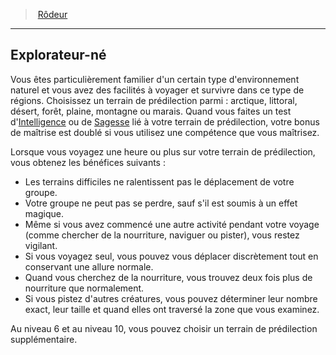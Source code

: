 ﻿---
!ClassFeatureItem
Id: ranger_hd.md#explorateur-né
ParentLink: ranger_hd.md#rôdeur
Name: Explorateur-né
ParentName: Rôdeur
NameLevel: 2
Attributes:
  Name: Explorateur-né
  Markdown: >+
    ## <!--Name-->Explorateur-né<!--/Name-->


    Vous êtes particulièrement familier d'un certain type d'environnement naturel et vous avez des facilités à voyager et survivre dans ce type de régions. Choisissez un terrain de prédilection parmi : arctique, littoral, désert, forêt, plaine, montagne ou marais. Quand vous faites un test d'[Intelligence](hd_abilities_intelligence.md) ou de [Sagesse](hd_abilities_wisdom.md) lié à votre terrain de prédilection, votre bonus de maîtrise est doublé si vous utilisez une compétence que vous maîtrisez.


    Lorsque vous voyagez une heure ou plus sur votre terrain de prédilection, vous obtenez les bénéfices suivants :


    * Les terrains difficiles ne ralentissent pas le déplacement de votre groupe.

    * Votre groupe ne peut pas se perdre, sauf s'il est soumis à un effet magique.

    * Même si vous avez commencé une autre activité pendant votre voyage (comme chercher de la nourriture, naviguer ou pister), vous restez vigilant.

    * Si vous voyagez seul, vous pouvez vous déplacer discrètement tout en conservant une allure normale.

    * Quand vous cherchez de la nourriture, vous trouvez deux fois plus de nourriture que normalement.

    * Si vous pistez d'autres créatures, vous pouvez déterminer leur nombre exact, leur taille et quand elles ont traversé la zone que vous examinez.


    Au niveau 6 et au niveau 10, vous pouvez choisir un terrain de prédilection supplémentaire.

  Description: >+
    Vous êtes particulièrement familier d'un certain type d'environnement naturel et vous avez des facilités à voyager et survivre dans ce type de régions. Choisissez un terrain de prédilection parmi : arctique, littoral, désert, forêt, plaine, montagne ou marais. Quand vous faites un test d'[Intelligence](hd_abilities_intelligence.md) ou de [Sagesse](hd_abilities_wisdom.md) lié à votre terrain de prédilection, votre bonus de maîtrise est doublé si vous utilisez une compétence que vous maîtrisez.


    Lorsque vous voyagez une heure ou plus sur votre terrain de prédilection, vous obtenez les bénéfices suivants :


    * Les terrains difficiles ne ralentissent pas le déplacement de votre groupe.

    * Votre groupe ne peut pas se perdre, sauf s'il est soumis à un effet magique.

    * Même si vous avez commencé une autre activité pendant votre voyage (comme chercher de la nourriture, naviguer ou pister), vous restez vigilant.

    * Si vous voyagez seul, vous pouvez vous déplacer discrètement tout en conservant une allure normale.

    * Quand vous cherchez de la nourriture, vous trouvez deux fois plus de nourriture que normalement.

    * Si vous pistez d'autres créatures, vous pouvez déterminer leur nombre exact, leur taille et quand elles ont traversé la zone que vous examinez.


    Au niveau 6 et au niveau 10, vous pouvez choisir un terrain de prédilection supplémentaire.

AttributesDictionary: >+
  Name: Explorateur-né

  Markdown: >+

    ## <!--Name-->Explorateur-né<!--/Name-->





    Vous êtes particulièrement familier d'un certain type d'environnement naturel et vous avez des facilités à voyager et survivre dans ce type de régions. Choisissez un terrain de prédilection parmi : arctique, littoral, désert, forêt, plaine, montagne ou marais. Quand vous faites un test d'[Intelligence](hd_abilities_intelligence.md) ou de [Sagesse](hd_abilities_wisdom.md) lié à votre terrain de prédilection, votre bonus de maîtrise est doublé si vous utilisez une compétence que vous maîtrisez.





    Lorsque vous voyagez une heure ou plus sur votre terrain de prédilection, vous obtenez les bénéfices suivants :





    * Les terrains difficiles ne ralentissent pas le déplacement de votre groupe.



    * Votre groupe ne peut pas se perdre, sauf s'il est soumis à un effet magique.



    * Même si vous avez commencé une autre activité pendant votre voyage (comme chercher de la nourriture, naviguer ou pister), vous restez vigilant.



    * Si vous voyagez seul, vous pouvez vous déplacer discrètement tout en conservant une allure normale.



    * Quand vous cherchez de la nourriture, vous trouvez deux fois plus de nourriture que normalement.



    * Si vous pistez d'autres créatures, vous pouvez déterminer leur nombre exact, leur taille et quand elles ont traversé la zone que vous examinez.





    Au niveau 6 et au niveau 10, vous pouvez choisir un terrain de prédilection supplémentaire.



  Description: >+

    Vous êtes particulièrement familier d'un certain type d'environnement naturel et vous avez des facilités à voyager et survivre dans ce type de régions. Choisissez un terrain de prédilection parmi : arctique, littoral, désert, forêt, plaine, montagne ou marais. Quand vous faites un test d'[Intelligence](hd_abilities_intelligence.md) ou de [Sagesse](hd_abilities_wisdom.md) lié à votre terrain de prédilection, votre bonus de maîtrise est doublé si vous utilisez une compétence que vous maîtrisez.





    Lorsque vous voyagez une heure ou plus sur votre terrain de prédilection, vous obtenez les bénéfices suivants :





    * Les terrains difficiles ne ralentissent pas le déplacement de votre groupe.



    * Votre groupe ne peut pas se perdre, sauf s'il est soumis à un effet magique.



    * Même si vous avez commencé une autre activité pendant votre voyage (comme chercher de la nourriture, naviguer ou pister), vous restez vigilant.



    * Si vous voyagez seul, vous pouvez vous déplacer discrètement tout en conservant une allure normale.



    * Quand vous cherchez de la nourriture, vous trouvez deux fois plus de nourriture que normalement.



    * Si vous pistez d'autres créatures, vous pouvez déterminer leur nombre exact, leur taille et quand elles ont traversé la zone que vous examinez.





    Au niveau 6 et au niveau 10, vous pouvez choisir un terrain de prédilection supplémentaire.



Description: >+
  Vous êtes particulièrement familier d'un certain type d'environnement naturel et vous avez des facilités à voyager et survivre dans ce type de régions. Choisissez un terrain de prédilection parmi : arctique, littoral, désert, forêt, plaine, montagne ou marais. Quand vous faites un test d'[Intelligence](hd_abilities_intelligence.md) ou de [Sagesse](hd_abilities_wisdom.md) lié à votre terrain de prédilection, votre bonus de maîtrise est doublé si vous utilisez une compétence que vous maîtrisez.


  Lorsque vous voyagez une heure ou plus sur votre terrain de prédilection, vous obtenez les bénéfices suivants :


  * Les terrains difficiles ne ralentissent pas le déplacement de votre groupe.

  * Votre groupe ne peut pas se perdre, sauf s'il est soumis à un effet magique.

  * Même si vous avez commencé une autre activité pendant votre voyage (comme chercher de la nourriture, naviguer ou pister), vous restez vigilant.

  * Si vous voyagez seul, vous pouvez vous déplacer discrètement tout en conservant une allure normale.

  * Quand vous cherchez de la nourriture, vous trouvez deux fois plus de nourriture que normalement.

  * Si vous pistez d'autres créatures, vous pouvez déterminer leur nombre exact, leur taille et quand elles ont traversé la zone que vous examinez.


  Au niveau 6 et au niveau 10, vous pouvez choisir un terrain de prédilection supplémentaire.

---
> [Rôdeur](hd_ranger.md)

---

## Explorateur-né

Vous êtes particulièrement familier d'un certain type d'environnement naturel et vous avez des facilités à voyager et survivre dans ce type de régions. Choisissez un terrain de prédilection parmi : arctique, littoral, désert, forêt, plaine, montagne ou marais. Quand vous faites un test d'[Intelligence](hd_abilities_intelligence.md) ou de [Sagesse](hd_abilities_wisdom.md) lié à votre terrain de prédilection, votre bonus de maîtrise est doublé si vous utilisez une compétence que vous maîtrisez.

Lorsque vous voyagez une heure ou plus sur votre terrain de prédilection, vous obtenez les bénéfices suivants :

* Les terrains difficiles ne ralentissent pas le déplacement de votre groupe.
* Votre groupe ne peut pas se perdre, sauf s'il est soumis à un effet magique.
* Même si vous avez commencé une autre activité pendant votre voyage (comme chercher de la nourriture, naviguer ou pister), vous restez vigilant.
* Si vous voyagez seul, vous pouvez vous déplacer discrètement tout en conservant une allure normale.
* Quand vous cherchez de la nourriture, vous trouvez deux fois plus de nourriture que normalement.
* Si vous pistez d'autres créatures, vous pouvez déterminer leur nombre exact, leur taille et quand elles ont traversé la zone que vous examinez.

Au niveau 6 et au niveau 10, vous pouvez choisir un terrain de prédilection supplémentaire.

